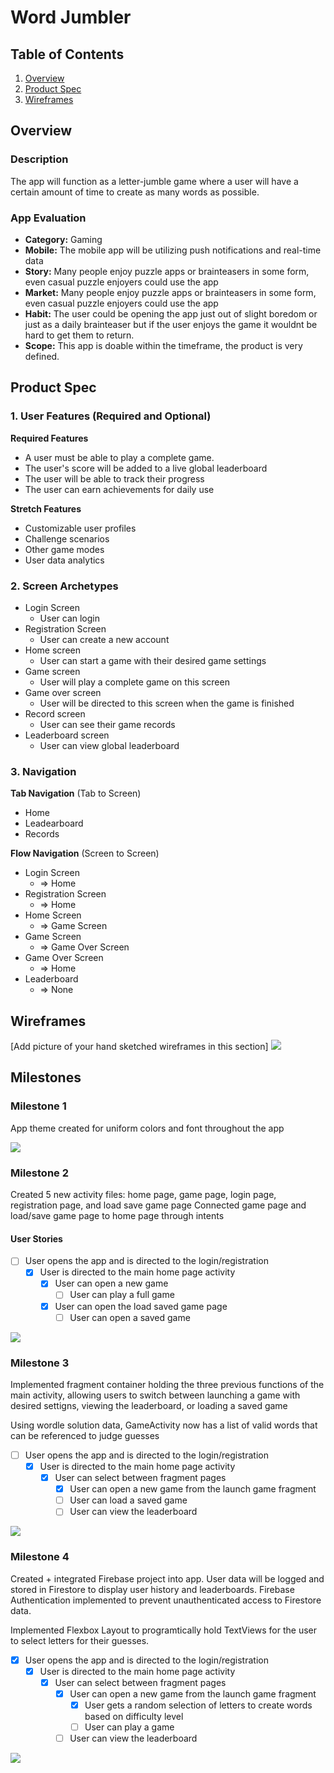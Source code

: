# Word Jumbler

## Table of Contents

1. [Overview](#Overview)
1. [Product Spec](#Product-Spec)
1. [Wireframes](#Wireframes)

## Overview

### Description

The app will function as a letter-jumble game where a user will have a certain amount of time to create as many words as possible.

### App Evaluation

- **Category:** Gaming
- **Mobile:** The mobile app will be utilizing push notifications and real-time data 
- **Story:** Many people enjoy puzzle apps or brainteasers in some form, even casual puzzle enjoyers could use the app
- **Market:** Many people enjoy puzzle apps or brainteasers in some form, even casual puzzle enjoyers could use the app
- **Habit:** The user could be opening the app just out of slight boredom or just as a daily brainteaser but if the user enjoys the game it wouldnt be hard to get them to return.
- **Scope:** This app is doable within the timeframe, the product is very defined.

## Product Spec

### 1. User Features (Required and Optional)

**Required Features**

* A user must be able to play a complete game.
* The user's score will be added to a live global leaderboard
* The user will be able to track their progress
* The user can earn achievements for daily use

**Stretch Features**

* Customizable user profiles
* Challenge scenarios
* Other game modes
* User data analytics

### 2. Screen Archetypes

- Login Screen
  - User can login
- Registration Screen
  - User can create a new account
- Home screen
    - User can start a game with their desired game settings
- Game screen
    - User will play a complete game on this screen
- Game over screen
    - User will be directed to this screen when the game is finished
- Record screen
    - User can see their game records
- Leaderboard screen
    - User can view global leaderboard

### 3. Navigation

**Tab Navigation** (Tab to Screen)

* Home
* Leadearboard
* Records

**Flow Navigation** (Screen to Screen)

- Login Screen
  - => Home
- Registration Screen
  - => Home
- Home Screen
    - => Game Screen
- Game Screen
    - => Game Over Screen
- Game Over Screen
    - => Home
- Leaderboard
    - => None

## Wireframes

[Add picture of your hand sketched wireframes in this section]
![](https://github.com/CP-FA2022/word-jumbler/blob/main/milestones/IMG_5107.jpg)

## Milestones
### Milestone 1
App theme created for uniform colors and font throughout the app

![](https://github.com/CP-FA2022/word-jumbler/blob/main/milestones/Milestone1.gif)

### Milestone 2
Created 5 new activity files: home page, game page, login page, registration page, and load save game page
Connected game page and load/save game page to home page through intents
#### User Stories
- [ ] User opens the app and is directed to the login/registration
  - [x] User is directed to the main home page activity
    - [x] User can open a new game
      - [ ] User can play a full game
    - [x] User can open the load saved game page
      - [ ] User can open a saved game

![](https://github.com/CP-FA2022/word-jumbler/blob/main/milestones/Milestone2.gif)

### Milestone 3
Implemented fragment container holding the three previous functions of the main activity, allowing users to switch between launching a game with desired settigns, viewing the leaderboard, or loading a saved game

Using wordle solution data, GameActivity now has a list of valid words that can be referenced to judge guesses

- [ ] User opens the app and is directed to the login/registration
  - [x] User is directed to the main home page activity
    - [x] User can select between fragment pages
      - [x] User can open a new game from the launch game fragment
      - [ ] User can load a saved game
      - [ ] User can view the leaderboard
    
![](https://github.com/CP-FA2022/word-jumbler/blob/main/milestones/Milestone3.gif)

### Milestone 4

Created + integrated Firebase project into app. User data will be logged and stored in Firestore to display user history and leaderboards. Firebase Authentication implemented to prevent unauthenticated access to Firestore data.

Implemented Flexbox Layout to programtically hold TextViews for the user to select letters for their guesses.

- [x] User opens the app and is directed to the login/registration
  - [x] User is directed to the main home page activity
    - [x] User can select between fragment pages
      - [x] User can open a new game from the launch game fragment
        - [x] User gets a random selection of letters to create words based on difficulty level
        - [ ] User can play a game
      - [ ] User can view the leaderboard
     
![](https://github.com/CP-FA2022/word-jumbler/blob/main/milestones/Milestone4.gif)

